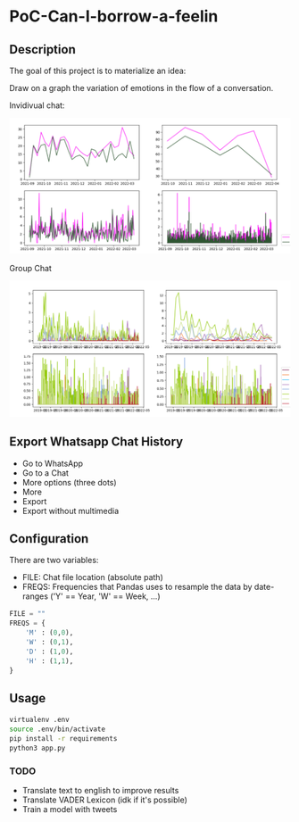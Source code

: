 # PoC-Can-I-borrow-a-feelin

## Description

The goal of this project is to materialize an idea:

Draw on a graph the variation of emotions in the flow of a conversation.

Invidivual chat:

![Individual Chat](Graphs_Individual.png "Individual Chat")

Group Chat

![Group Chat](Graphs_Group.png "Group Chat")

## Export Whatsapp Chat History

- Go to WhatsApp
- Go to a Chat
- More options (three dots)
- More
- Export
- Export without multimedia

## Configuration

There are two variables:

- FILE: Chat file location (absolute path)
- FREQS: Frequencies that Pandas uses to resample the data by date-ranges ('Y' == Year, 'W' == Week, ...)

```python
FILE = ""
FREQS = { 
    'M' : (0,0),
    'W' : (0,1),
    'D' : (1,0),
    'H' : (1,1),
}
```

## Usage

```bash
virtualenv .env
source .env/bin/activate
pip install -r requirements
python3 app.py
```
 
### TODO

- Translate text to english to improve results
- Translate VADER Lexicon (idk if it's possible)
- Train a model with tweets
